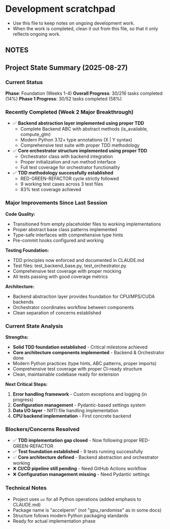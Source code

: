 # Development scratchpad

- Use this file to keep notes on ongoing development work.
- When the work is completed, clean it out from this file, so that it only reflects ongoing work.

## NOTES

## Project State Summary (2025-08-27)

### Current Status
**Phase**: Foundation (Weeks 1-4)
**Overall Progress**: 30/216 tasks completed (14%)
**Phase 1 Progress**: 30/52 tasks completed (58%)

### Recently Completed (Week 2 Major Breakthrough)
- ✅ **Backend abstraction layer implemented using proper TDD**
  - Complete Backend ABC with abstract methods (is_available, compute_glm)
  - Modern Python 3.12+ type annotations (X | Y syntax)
  - Comprehensive test suite with proper TDD methodology
- ✅ **Core orchestrator structure implemented using proper TDD**
  - Orchestrator class with backend integration
  - Proper initialization and run method interface
  - Full test coverage for orchestrator functionality
- ✅ **TDD methodology successfully established**
  - RED-GREEN-REFACTOR cycle strictly followed
  - 9 working test cases across 3 test files
  - 83% test coverage achieved

### Major Improvements Since Last Session
**Code Quality:**
- Transitioned from empty placeholder files to working implementations
- Proper abstract base class patterns implemented
- Type-safe interfaces with comprehensive type hints
- Pre-commit hooks configured and working

**Testing Foundation:**
- TDD principles now enforced and documented in CLAUDE.md
- Test files: test_backend_base.py, test_orchestrator.py
- Comprehensive test coverage with proper mocking
- All tests passing with good coverage metrics

**Architecture:**
- Backend abstraction layer provides foundation for CPU/MPS/CUDA backends
- Orchestrator coordinates workflow between components
- Clean separation of concerns established

### Current State Analysis
**Strengths:**
- **Solid TDD foundation established** - Critical milestone achieved
- **Core architecture components implemented** - Backend & Orchestrator done
- Modern Python practices (type hints, ABC patterns, proper imports)
- Comprehensive test coverage with proper CI-ready structure
- Clean, maintainable codebase ready for extension

**Next Critical Steps:**
1. **Error handling framework** - Custom exceptions and logging (in progress)
2. **Configuration management** - Pydantic-based settings system
3. **Data I/O layer** - NIfTI file handling implementation
4. **CPU backend implementation** - First concrete backend

### Blockers/Concerns Resolved
- ✅ **TDD implementation gap closed** - Now following proper RED-GREEN-REFACTOR
- ✅ **Test foundation established** - 9 tests running successfully
- ✅ **Core architecture defined** - Backend abstraction and orchestrator working
- ❌ **CI/CD pipeline still pending** - Need GitHub Actions workflow
- ❌ **Configuration management missing** - Need Pydantic settings

### Technical Notes
- Project uses `uv` for all Python operations (added emphasis to CLAUDE.md)
- Package name is "accelperm" (not "gpu_randomise" as in some docs)
- Structure follows modern Python packaging standards
- Ready for actual implementation phase
